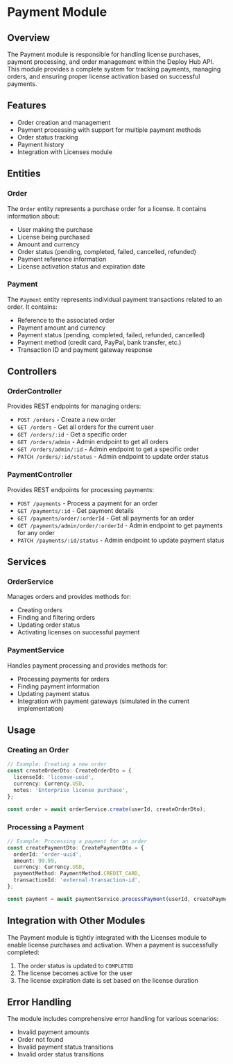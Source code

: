 # Payment Module

## Overview

The Payment module is responsible for handling license purchases, payment processing, and order management within the Deploy Hub API. This module provides a complete system for tracking payments, managing orders, and ensuring proper license activation based on successful payments.

## Features

- Order creation and management
- Payment processing with support for multiple payment methods
- Order status tracking
- Payment history
- Integration with Licenses module

## Entities

### Order

The `Order` entity represents a purchase order for a license. It contains information about:

- User making the purchase
- License being purchased
- Amount and currency
- Order status (pending, completed, failed, cancelled, refunded)
- Payment reference information
- License activation status and expiration date

### Payment

The `Payment` entity represents individual payment transactions related to an order. It contains:

- Reference to the associated order
- Payment amount and currency
- Payment status (pending, completed, failed, refunded, cancelled)
- Payment method (credit card, PayPal, bank transfer, etc.)
- Transaction ID and payment gateway response

## Controllers

### OrderController

Provides REST endpoints for managing orders:

- `POST /orders` - Create a new order
- `GET /orders` - Get all orders for the current user
- `GET /orders/:id` - Get a specific order
- `GET /orders/admin` - Admin endpoint to get all orders
- `GET /orders/admin/:id` - Admin endpoint to get a specific order
- `PATCH /orders/:id/status` - Admin endpoint to update order status

### PaymentController

Provides REST endpoints for processing payments:

- `POST /payments` - Process a payment for an order
- `GET /payments/:id` - Get payment details
- `GET /payments/order/:orderId` - Get all payments for an order
- `GET /payments/admin/order/:orderId` - Admin endpoint to get payments for any order
- `PATCH /payments/:id/status` - Admin endpoint to update payment status

## Services

### OrderService

Manages orders and provides methods for:

- Creating orders
- Finding and filtering orders
- Updating order status
- Activating licenses on successful payment

### PaymentService

Handles payment processing and provides methods for:

- Processing payments for orders
- Finding payment information
- Updating payment status
- Integration with payment gateways (simulated in the current implementation)

## Usage

### Creating an Order

```typescript
// Example: Creating a new order
const createOrderDto: CreateOrderDto = {
  licenseId: 'license-uuid',
  currency: Currency.USD,
  notes: 'Enterprise license purchase',
};

const order = await orderService.create(userId, createOrderDto);
```

### Processing a Payment

```typescript
// Example: Processing a payment for an order
const createPaymentDto: CreatePaymentDto = {
  orderId: 'order-uuid',
  amount: 99.99,
  currency: Currency.USD,
  paymentMethod: PaymentMethod.CREDIT_CARD,
  transactionId: 'external-transaction-id',
};

const payment = await paymentService.processPayment(userId, createPaymentDto);
```

## Integration with Other Modules

The Payment module is tightly integrated with the Licenses module to enable license purchases and activation. When a payment is successfully completed:

1. The order status is updated to `COMPLETED`
2. The license becomes active for the user
3. The license expiration date is set based on the license duration

## Error Handling

The module includes comprehensive error handling for various scenarios:

- Invalid payment amounts
- Order not found
- Invalid payment status transitions
- Invalid order status transitions
